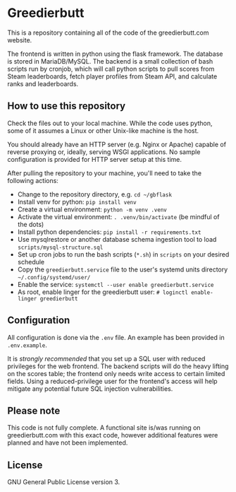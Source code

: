 # Greedierbutt
This is a repository containing all of the code of the greedierbutt.com website.

The frontend is written in python using the flask framework. The database is stored in MariaDB/MySQL. The backend is a small collection of bash scripts run by cronjob, which will call python scripts to pull scores from Steam leaderboards, fetch player profiles from Steam API, and calculate ranks and leaderboards.

## How to use this repository
Check the files out to your local machine. While the code uses python, some of it assumes a Linux or other Unix-like machine is the host.

You should already have an HTTP server (e.g. Nginx or Apache) capable of reverse proxying or, ideally, serving WSGI applications. No sample configuration is provided for HTTP server setup at this time.

After pulling the repository to your machine, you'll need to take the following actions:

- Change to the repository directory, e.g. `cd ~/gbflask`
- Install venv for python: `pip install venv`
- Create a virtual environment: `python -m venv .venv`
- Activate the virtual environment: `. .venv/bin/activate` (be mindful of the dots)
- Install python dependencies: `pip install -r requirements.txt`
- Use mysqlrestore or another database schema ingestion tool to load `scripts/mysql-structure.sql`
- Set up cron jobs to run the bash scripts (`*.sh`) in `scripts` on your desired schedule
- Copy the `greedierbutt.service` file to the user's systemd units directory `~/.config/systemd/user/`
- Enable the service: `systemctl --user enable greedierbutt.service`
- As root, enable linger for the greedierbutt user: `# loginctl enable-linger greedierbutt`

## Configuration
All configuration is done via the `.env` file. An example has been provided in `.env.example`.

It is *strongly recommended* that you set up a SQL user with reduced privileges for the web frontend. The backend scripts will do the heavy lifting on the scores table; the frontend only needs write access to certain limited fields. Using a reduced-privilege user for the frontend's access will help mitigate any potential future SQL injection vulnerabilities.

## Please note
This code is not fully complete. A functional site is/was running on greedierbutt.com with this exact code, however additional features were planned and have not been implemented.

## License
GNU General Public License version 3.